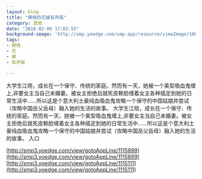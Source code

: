 ```yaml
---
layout: blog
title: "拂晓的花嫁有声版"
category: 其他
date: "2018-02-09 17:02:55"
background-image: 'http://smp.yoedge.com/smp-app/resource/viewImage/1004052appline.png'
tags:
- 拂晓
- 花
- 嫁
- 有声版

---
```

大学生江晓，成长在一个保守、传统的家庭。然而有一天，她被一个美型吸血鬼缠上,非要女主当自己未婚妻。被女主拒绝后就死皮赖脸缠着女主各种插足到她的日常生活中……所以这是个意大利土豪纯血吸血鬼攻略一个保守的中国姑娘并尝试（攻略中国岳父岳母）融入她的生活的故事。
大学生江晓，成长在一个保守、传统的家庭。然而有一天，她被一个美型吸血鬼缠上,非要女主当自己未婚妻。被女主拒绝后就死皮赖脸缠着女主各种插足到她的日常生活中……所以这是个意大利土豪纯血吸血鬼攻略一个保守的中国姑娘并尝试（攻略中国岳父岳母）融入她的生活的故事。
入口

[http://smp3.yoedge.com/view/gotoAppLine/1115899](http://smp3.yoedge.com/view/gotoAppLine/1115899)
[http://smp3.yoedge.com/view/gotoAppLine/1115111](http://smp3.yoedge.com/view/gotoAppLine/1115111)

        
